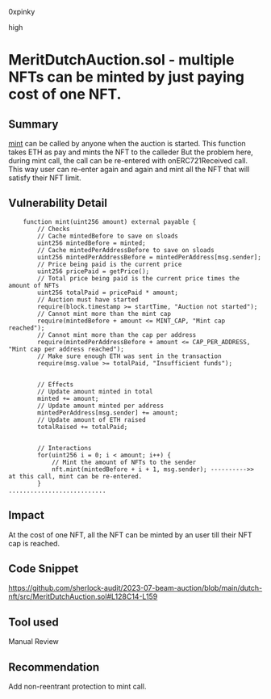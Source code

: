 0xpinky

high

# MeritDutchAuction.sol - multiple NFTs can be minted by just paying cost of one NFT.

## Summary

[mint](https://github.com/sherlock-audit/2023-07-beam-auction/blob/main/dutch-nft/src/MeritDutchAuction.sol#L128C14-L128C18) can be called by anyone when the auction is started.
This function takes ETH as pay and mints the NFT to the calleder
But the problem here, during mint call, the call can be re-entered with onERC721Received call. This way user can re-enter again and again and mint all the NFT that will satisfy their NFT limit.

## Vulnerability Detail

```solidity
    function mint(uint256 amount) external payable {
        // Checks
        // Cache mintedBefore to save on sloads
        uint256 mintedBefore = minted;
        // Cache mintedPerAddressBefore to save on sloads
        uint256 mintedPerAddressBefore = mintedPerAddress[msg.sender];
        // Price being paid is the current price
        uint256 pricePaid = getPrice();
        // Total price being paid is the current price times the amount of NFTs
        uint256 totalPaid = pricePaid * amount;
        // Auction must have started
        require(block.timestamp >= startTime, "Auction not started");
        // Cannot mint more than the mint cap
        require(mintedBefore + amount <= MINT_CAP, "Mint cap reached");
        // Cannot mint more than the cap per address
        require(mintedPerAddressBefore + amount <= CAP_PER_ADDRESS, "Mint cap per address reached");
        // Make sure enough ETH was sent in the transaction
        require(msg.value >= totalPaid, "Insufficient funds");


        // Effects
        // Update amount minted in total
        minted += amount;
        // Update amount minted per address
        mintedPerAddress[msg.sender] += amount;
        // Update amount of ETH raised
        totalRaised += totalPaid;


        // Interactions
        for(uint256 i = 0; i < amount; i++) {
            // Mint the amount of NFTs to the sender
            nft.mint(mintedBefore + i + 1, msg.sender); ---------->> at this call, mint can be re-entered.
        }
...........................

```

## Impact

At the cost of one NFT, all the NFT can be minted by an user till their NFT cap is reached.

## Code Snippet

https://github.com/sherlock-audit/2023-07-beam-auction/blob/main/dutch-nft/src/MeritDutchAuction.sol#L128C14-L159

## Tool used

Manual Review

## Recommendation

Add non-reentrant protection to mint call.
